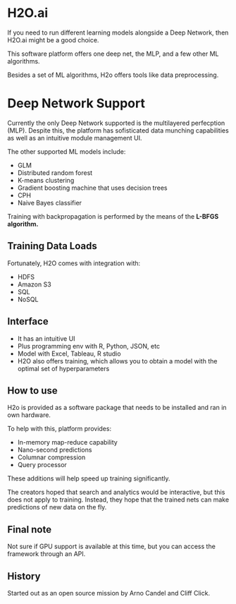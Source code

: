 
# H2O.ai

If you need to run different learning models alongside a Deep Network, then H2O.ai might be a good choice.

This software platform offers one deep net, the MLP, and a few other ML algorithms.

Besides a set of ML algorithms, H2o offers tools like data preprocessing.


# Deep Network Support

Currently the only Deep Network supported is the multilayered perfecption (MLP). Despite this, the platform has sofisticated data munching capabilities as well as an intuitive module management UI.

The other supported ML models include:

* GLM
* Distributed random forest
* K-means clustering
* Gradient boosting machine that uses decision trees
* CPH
* Naive Bayes classifier

Training with backpropagation is performed by the means of the **L-BFGS algorithm.**

## Training Data Loads

Fortunately, H2O comes with integration with:

* HDFS
* Amazon S3
* SQL
* NoSQL

## Interface

* It has an intuitive UI
* Plus programming env with R, Python, JSON, etc
* Model with Excel, Tableau, R studio
* H2O also offers training, which allows you to obtain a model with the optimal set of hyperparameters

## How to use

H2o is provided as a software package that needs to be installed and ran in own hardware.

To help with this, platform provides:

* In-memory map-reduce capability
* Nano-second predictions
* Columnar compression
* Query processor

These additions will help speed up training significantly.

The creators hoped that search and analytics would be interactive, but this does not apply to training. Instead, they hope that the trained nets can make predictions of new data on the fly.

## Final note

Not sure if GPU support is available at this time, but you can access the framework through an API.

## History

Started out as an open source mission by Arno Candel and Cliff Click.
